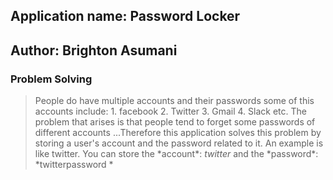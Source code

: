 ## Application name: Password Locker

## Author: Brighton Asumani

### Problem Solving
> People do have multiple accounts and their passwords some of this accounts include:
>                 1. facebook
>                2. Twitter
>               3. Gmail
>              4. Slack etc.
> The problem that arises is that people tend to forget some passwords of different accounts
> ...Therefore this application solves this problem by storing a user's account and the password related to it.
> An example is like twitter. You can store the \*account\*: *twitter* and the \*password\*: *twitterpassword *

##
